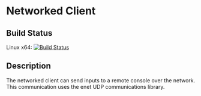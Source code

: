 Networked Client
================

Build Status
------------

Linux x64:
[![Build Status](http://root.maximaximal.com/jenkins/buildStatus/icon?job=networked_client_linux64)](http://root.maximaximal.com/jenkins/job/networked_client_linux64)

Description
-----------

The networked client can send inputs to a remote console over the network. This
communication uses the enet UDP communications library. 
